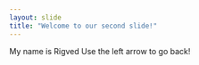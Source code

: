 ```yaml
---
layout: slide
title: "Welcome to our second slide!"
---
```

My name is Rigved
Use the left arrow to go back!
